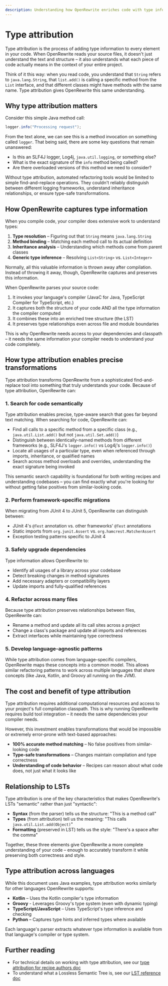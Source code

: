 ```yaml
---
description: Understanding how OpenRewrite enriches code with type information for accurate transformations
---
```


# Type attribution

Type attribution is the process of adding type information to every element in your code. When OpenRewrite reads your source files, it doesn't just understand the text and structure – it also understands what each piece of code actually means in the context of your entire project.

Think of it this way: when you read code, you understand that `String` refers to `java.lang.String`, that `list.add()` is calling a specific method from the `List` interface, and that different classes might have methods with the same name. Type attribution gives OpenRewrite this same understanding.

## Why type attribution matters

Consider this simple Java method call:

```java
logger.info("Processing request");
```

From the text alone, we can see this is a method invocation on something called `logger`. That being said, there are some key questions that remain unanswered:

* Is this an SLF4J logger, Log4j, `java.util.logging`, or something else?
* What is the exact signature of the `info` method being called?
* Are there overloaded versions of this method we need to consider?

Without type attribution, automated refactoring tools would be limited to simple find-and-replace operations. They couldn't reliably distinguish between different logging frameworks, understand inheritance relationships, or ensure type-safe transformations.

## How OpenRewrite captures type information

When you compile code, your compiler does extensive work to understand types:

1. **Type resolution** – Figuring out that `String` means `java.lang.String`
2. **Method binding** – Matching each method call to its actual definition
3. **Inheritance analysis** – Understanding which methods come from parent classes
4. **Generic type inference** – Resolving `List<String>` vs. `List<Integer>`

Normally, all this valuable information is thrown away after compilation. Instead of throwing it away, though, OpenRewrite captures and preserves this information.

When OpenRewrite parses your source code:

1. It invokes your language's compiler (JavaC for Java, TypeScript Compiler for TypeScript, etc.)
2. It captures both the structure of your code AND all the type information the compiler computed
3. It combines these into an enriched tree structure (the LST)
4. It preserves type relationships even across file and module boundaries

This is why OpenRewrite needs access to your dependencies and classpath – it needs the same information your compiler needs to understand your code completely.

## How type attribution enables precise transformations

Type attribution transforms OpenRewrite from a sophisticated find-and-replace tool into something that truly understands your code. Because of type attribution, OpenRewrite can:

### 1. Search for code semantically

Type attribution enables precise, type-aware search that goes far beyond text matching. When searching for code, OpenRewrite can:

* Find all calls to a specific method from a specific class (e.g., `java.util.List.add()` but not `java.util.Set.add()`)
* Distinguish between identically-named methods from different frameworks (e.g., SLF4J's `logger.info()` vs Log4j's `logger.info()`)
* Locate all usages of a particular type, even when referenced through imports, inheritance, or qualified names
* Search across method overloads and overrides, understanding the exact signature being invoked

This semantic search capability is foundational for both writing recipes and understanding codebases – you can find exactly what you're looking for without getting false positives from similar-looking code.

### 2. Perform framework-specific migrations

When migrating from JUnit 4 to JUnit 5, OpenRewrite can distinguish between:

* JUnit 4's `@Test` annotation vs. other frameworks' `@Test` annotations
* Static imports from `org.junit.Assert` vs. `org.hamcrest.MatcherAssert`
* Exception testing patterns specific to JUnit 4

### 3. Safely upgrade dependencies

Type information allows OpenRewrite to:

* Identify all usages of a library across your codebase
* Detect breaking changes in method signatures
* Add necessary adapters or compatibility layers
* Update imports and fully-qualified references

### 4. Refactor across many files

Because type attribution preserves relationships between files, OpenRewrite can:

* Rename a method and update all its call sites across a project
* Change a class's package and update all imports and references
* Extract interfaces while maintaining type correctness

### 5. Develop language-agnostic patterns

While type attribution comes from language-specific compilers, OpenRewrite maps these concepts into a common model. This allows similar refactoring patterns to work across multiple languages that share concepts (like Java, Kotlin, and Groovy all running on the JVM).

## The cost and benefit of type attribution

Type attribution requires additional computational resources and access to your project's full compilation classpath. This is why running OpenRewrite requires build tool integration – it needs the same dependencies your compiler needs.

However, this investment enables transformations that would be impossible or extremely error-prone with text-based approaches:

* **100% accurate method matching** – No false positives from similar-looking code
* **Type-safe transformations** – Changes maintain compilation and type correctness
* **Understanding of code behavior** – Recipes can reason about what code does, not just what it looks like

## Relationship to LSTs

Type attribution is one of the key characteristics that makes OpenRewrite's LSTs "semantic" rather than just "syntactic":

* **Syntax** (from the parser) tells us the structure: "This is a method call"
* **Types** (from attribution) tell us the meaning: "This calls `java.util.List.add(Object)`"
* **Formatting** (preserved in LST) tells us the style: "There's a space after the comma"

Together, these three elements give OpenRewrite a more complete understanding of your code – enough to accurately transform it while preserving both correctness and style.

## Type attribution across languages

While this document uses Java examples, type attribution works similarly for other languages OpenRewrite supports:

* **Kotlin** – Uses the Kotlin compiler's type information
* **Groovy** - Leverages Groovy's type system (even with dynamic typing)
* **TypeScript/JavaScript** – Uses TypeScript's type inference and checking
* **Python** – Captures type hints and inferred types where available

Each language's parser extracts whatever type information is available from that language's compiler or type system.

## Further reading

* For technical details on working with type attribution, see our [type attribution for recipe authors doc](../reference/type-attribution.md)
* To understand what a Lossless Semantic Tree is, see our [LST reference doc](./lossless-semantic-trees.md)